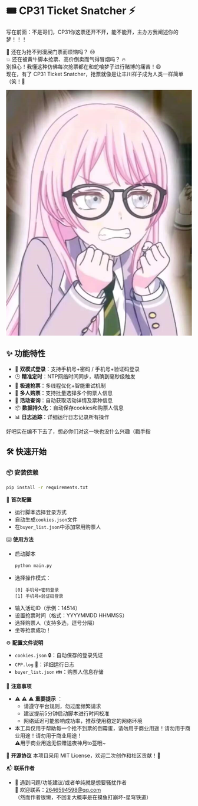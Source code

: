 # 🎟️ CP31 Ticket Snatcher ⚡

写在前面：不是哥们，CP31你这票还开不开，能不能开，主办方我阐述你的梦！！！

🎉 还在为抢不到漫展门票而烦恼吗？ 😢  
💥 还在被黄牛脚本抢票、高价倒卖而气得冒烟吗？ 🔥  
别担心！我懂这种仿佛每次抢票都在和蛇喰梦子进行赌博的痛苦！😩  
现在，有了 CP31 Ticket Snatcher，抢票就像是让丰川祥子成为人类一样简单（笑！🚀  

![爱门](https://github.com/xi-xiaoran/CP31-ticket-grabbing/blob/main/aiyin.png)

## ✨ 功能特性

- 🌈 **双模式登录**：支持手机号+密码 / 手机号+验证码登录
- 🕒 **精准定时**：NTP网络时间同步，精确到毫秒级触发
- 🚀 **极速抢票**：多线程优化+智能重试机制
- 👥 **多人购票**：支持批量选择多个购票人信息
- 📅 **活动查询**：自动获取活动详情及票种信息
- 📦 **数据持久化**：自动保存cookies和购票人信息
- 📊 **日志追踪**：详细运行日志记录所有操作

好吧实在编不下去了，想必你们对这一块也没什么兴趣（戳手指

## 🛠️ 快速开始

### 📦 安装依赖
```bash
pip install -r requirements.txt
```

🔑 **首次配置**
- 运行脚本选择登录方式  
- 自动生成`cookies.json`文件  
- 在`buyer_list.json`中添加常用购票人  

⌨️ **使用方法**
- 启动脚本
  ```bash
  python main.py
  ```
- 选择操作模式：
  ```
  [0] 手机号+密码登录
  [1] 手机号+验证码登录
  ```
- 输入活动ID（示例：14514）  
- 设置抢票时间（格式：YYYYMMDD HHMMSS）  
- 选择购票人（支持多选，逗号分隔）  
- 坐等抢票成功！  

⚙️ **配置文件说明**
- `cookies.json` 🔒：自动保存的登录凭证  
- `CPP.log` 📝：详细运行日志  
- `buyer_list.json` 👪：购票人信息存储  

📌 **注意事项**
- ⚠️ ⚠️ ⚠️ **重要提示** ：
  - 请遵守平台规则，勿过度频繁请求  
  - 建议提前5分钟启动脚本进行时间校准  
  - 网络延迟可能影响成功率，推荐使用稳定的网络环境  
- 本工具仅用于帮助每一个抢不到票的倒霉蛋，请勿用于商业用途！请勿用于商业用途！请勿用于商业用途！  
⚠️用于商业用途无偿赠送夜神月to签哦~  

📄 **开源协议**
本项目采用 MIT License，欢迎二次创作和社区贡献！🎉

📬 **联系作者**
- 🦄 遇到问题/功能建议/或者单纯就是想要骚扰作者  
 📧 欢迎联系：2646594598@qq.com  
（然而作者很懒，不回复大概率是在摸鱼打崩坏-星穹铁道）
